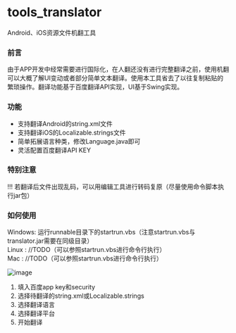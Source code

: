 # tools_translator
Android、iOS资源文件机翻工具

### 前言
由于APP开发中经常需要进行国际化，在人翻还没有进行完整翻译之前，使用机翻可以大概了解UI变动或者部分简单文本翻译。使用本工具省去了以往复制粘贴的繁琐操作。翻译功能基于百度翻译API实现，UI基于Swing实现。

### 功能
- 支持翻译Android的string.xml文件
- 支持翻译iOS的Localizable.strings文件
- 简单拓展语言种类，修改Language.java即可
- 灵活配置百度翻译API KEY

### 特别注意
!!! 若翻译后文件出现乱码，可以用编辑工具进行转码复原（尽量使用命令脚本执行jar包）

### 如何使用
Windows: 运行runnable目录下的startrun.vbs（注意startrun.vbs与translator.jar需要在同级目录）  
Linux  : //TODO（可以参照startrun.vbs进行命令行执行）  
Mac    : //TODO（可以参照startrun.vbs进行命令行执行）

![image](https://raw.githubusercontent.com/wilsonchouu/tools_translator/master/screenshot/screenshot.png)  

1. 填入百度app key和security
2. 选择待翻译的string.xml或Localizable.strings
3. 选择翻译语言
4. 选择翻译平台
5. 开始翻译